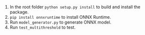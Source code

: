 1. In the root folder `python setup.py install` to build and install the package.
2. `pip install onnxruntime` to install ONNX Runtime.
3. Run `model_generator.py` to generate ONNX model.
4. Run `test_multithreshold` to test.
